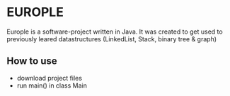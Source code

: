 <h1> EUROPLE</h1>
Europle is a software-project written in Java.
It was created to get used to previously leared datastructures (LinkedList, Stack, binary tree & graph)

<h2>How to use</h2>

 - download project files
 - run main() in class Main
